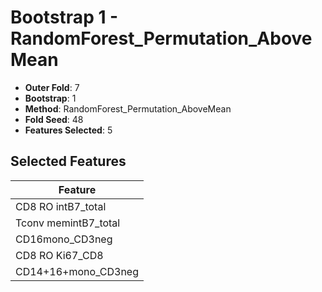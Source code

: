 # Bootstrap 1 - RandomForest_Permutation_AboveMean

- **Outer Fold**: 7
- **Bootstrap**: 1
- **Method**: RandomForest_Permutation_AboveMean
- **Fold Seed**: 48
- **Features Selected**: 5

## Selected Features

| Feature |
|---------|
| CD8 RO intB7_total |
| Tconv memintB7_total |
| CD16mono_CD3neg |
| CD8 RO Ki67_CD8 |
| CD14+16+mono_CD3neg |
